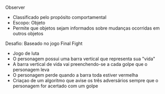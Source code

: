 Observer

- Classificado pelo propósito comportamental
- Escopo: Objeto
- Permite que objetos sejam informados sobre mudanças ocorridas em outros objetos

Desafio: Baseado no jogo Final Fight
- Jogo de luta
- O personagem possui uma barra vertical que representa sua "vida"
- A barra vertical de vida vai preenchendo-se a cada golpe que o personagem leva
- O personagem perde quando a barra toda estiver vermelha
- Criaçao de um algoritmo que avise os três adversários sempre que o personagem for acertado com um golpe
